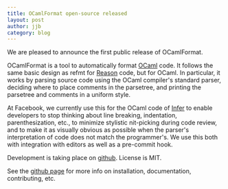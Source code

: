 ```yaml
---
title: OCamlFormat open-source released
layout: post
author: jjb
category: blog
---
```

We are pleased to announce the first public release of OCamlFormat.

OCamlFormat is a tool to automatically format [OCaml](https://ocaml.org/) code. It follows the same basic design as refmt for [Reason](https://reasonml.github.io/) code, but for OCaml. In particular, it works by parsing source code using the OCaml compiler's standard parser, deciding where to place comments in the parsetree, and printing the parsetree and comments in a uniform style.

At Facebook, we currently use this for the OCaml code of [Infer](https://github.com/facebook/infer) to enable developers to stop thinking about line breaking, indentation, parenthesization, etc., to minimize stylistic nit-picking during code review, and to make it as visually obvious as possible when the parser's interpretation of code does not match the programmer's. We use this both with integration with editors as well as a pre-commit hook.

Development is taking place on [github](http://github.com/ocaml-ppx/ocamlformat). License is MIT.

See the [github page](http://github.com/ocaml-ppx/ocamlformat) for more info on installation, documentation, contributing, etc.

